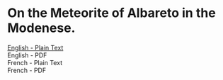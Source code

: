 # On the Meteorite of Albareto in the Modenese.

[English - Plain Text](full-text-english.md)  
English - PDF  
French - Plain Text  
French - PDF  
